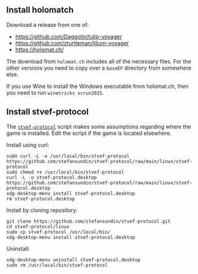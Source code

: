 ## Install holomatch

Download a release from one of:
- https://github.com/Daggolin/tulip-voyager
- https://github.com/zturtleman/lilium-voyager
- https://holomat.ch/

The download from `holomat.ch` includes all of the necessary files. For the other versions you need to copy over a `baseEF` directory from somewhere else.

If you use Wine to install the Windows executable from holomat.ch, then you need to run `winetricks vcrun2015`.


## Install stvef-protocol

The [`stvef-protocol`](stvef-protocol) script makes some assumptions regarding where the game is installed. Edit the script if the game is located elsewhere.

Install using curl:

```shell
sudo curl -L -o /usr/local/bin/stvef-protocol https://github.com/stefansundin/stvef-protocol/raw/main/linux/stvef-protocol
sudo chmod +x /usr/local/bin/stvef-protocol
curl -L -o stvef-protocol.desktop https://github.com/stefansundin/stvef-protocol/raw/main/linux/stvef-protocol.desktop
xdg-desktop-menu install stvef-protocol.desktop
rm stvef-protocol.desktop
```

Install by cloning repository:

```shell
git clone https://github.com/stefansundin/stvef-protocol.git
cd stvef-protocol/linux
sudo cp stvef-protocol /usr/local/bin/
xdg-desktop-menu install stvef-protocol.desktop
```

Uninstall:

```shell
xdg-desktop-menu uninstall stvef-protocol.desktop
sudo rm /usr/local/bin/stvef-protocol
```
